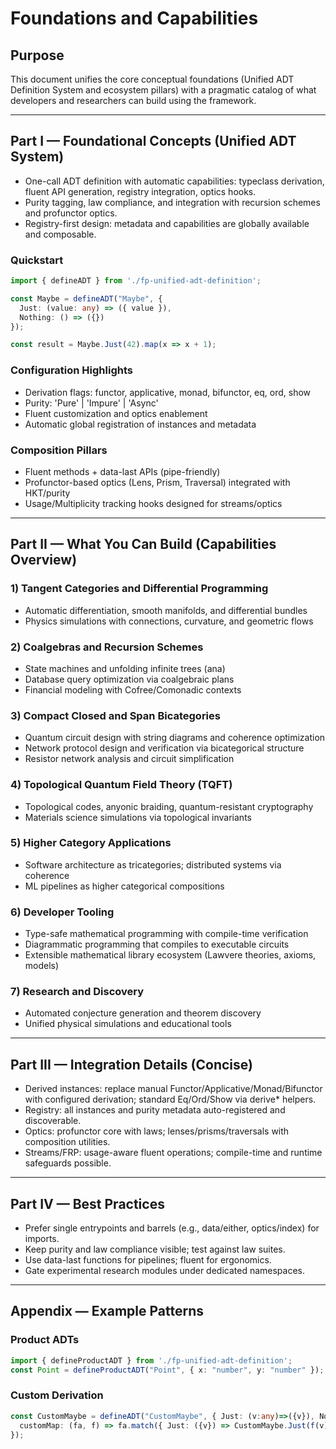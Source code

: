 # Foundations and Capabilities

## Purpose
This document unifies the core conceptual foundations (Unified ADT Definition System and ecosystem pillars) with a pragmatic catalog of what developers and researchers can build using the framework.

---

## Part I — Foundational Concepts (Unified ADT System)

- One-call ADT definition with automatic capabilities: typeclass derivation, fluent API generation, registry integration, optics hooks.
- Purity tagging, law compliance, and integration with recursion schemes and profunctor optics.
- Registry-first design: metadata and capabilities are globally available and composable.

### Quickstart
```typescript
import { defineADT } from './fp-unified-adt-definition';

const Maybe = defineADT("Maybe", {
  Just: (value: any) => ({ value }),
  Nothing: () => ({})
});

const result = Maybe.Just(42).map(x => x + 1);
```

### Configuration Highlights
- Derivation flags: functor, applicative, monad, bifunctor, eq, ord, show
- Purity: 'Pure' | 'Impure' | 'Async'
- Fluent customization and optics enablement
- Automatic global registration of instances and metadata

### Composition Pillars
- Fluent methods + data-last APIs (pipe-friendly)
- Profunctor-based optics (Lens, Prism, Traversal) integrated with HKT/purity
- Usage/Multiplicity tracking hooks designed for streams/optics

---

## Part II — What You Can Build (Capabilities Overview)

### 1) Tangent Categories and Differential Programming
- Automatic differentiation, smooth manifolds, and differential bundles
- Physics simulations with connections, curvature, and geometric flows

### 2) Coalgebras and Recursion Schemes
- State machines and unfolding infinite trees (ana)
- Database query optimization via coalgebraic plans
- Financial modeling with Cofree/Comonadic contexts

### 3) Compact Closed and Span Bicategories
- Quantum circuit design with string diagrams and coherence optimization
- Network protocol design and verification via bicategorical structure
- Resistor network analysis and circuit simplification

### 4) Topological Quantum Field Theory (TQFT)
- Topological codes, anyonic braiding, quantum-resistant cryptography
- Materials science simulations via topological invariants

### 5) Higher Category Applications
- Software architecture as tricategories; distributed systems via coherence
- ML pipelines as higher categorical compositions

### 6) Developer Tooling
- Type-safe mathematical programming with compile-time verification
- Diagrammatic programming that compiles to executable circuits
- Extensible mathematical library ecosystem (Lawvere theories, axioms, models)

### 7) Research and Discovery
- Automated conjecture generation and theorem discovery
- Unified physical simulations and educational tools

---

## Part III — Integration Details (Concise)

- Derived instances: replace manual Functor/Applicative/Monad/Bifunctor with configured derivation; standard Eq/Ord/Show via derive* helpers.
- Registry: all instances and purity metadata auto-registered and discoverable.
- Optics: profunctor core with laws; lenses/prisms/traversals with composition utilities.
- Streams/FRP: usage-aware fluent operations; compile-time and runtime safeguards possible.

---

## Part IV — Best Practices
- Prefer single entrypoints and barrels (e.g., data/either, optics/index) for imports.
- Keep purity and law compliance visible; test against law suites.
- Use data-last functions for pipelines; fluent for ergonomics.
- Gate experimental research modules under dedicated namespaces.

---

## Appendix — Example Patterns

### Product ADTs
```typescript
import { defineProductADT } from './fp-unified-adt-definition';
const Point = defineProductADT("Point", { x: "number", y: "number" });
```

### Custom Derivation
```typescript
const CustomMaybe = defineADT("CustomMaybe", { Just: (v:any)=>({v}), Nothing:()=>({}) }, {
  customMap: (fa, f) => fa.match({ Just: ({v}) => CustomMaybe.Just(f(v)), Nothing: () => CustomMaybe.Nothing() })
});
```